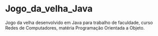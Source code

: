 # Jogo_da_velha_Java
Jogo da velha desenvolvido em Java para trabalho de faculdade, curso Redes de Computadores, matéria Programação Orientada a Objeto.
